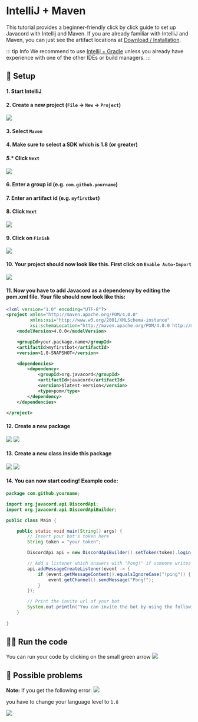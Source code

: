 # IntelliJ + Maven

This tutorial provides a beginner-friendly click by click guide to set up Javacord with Intellij and Maven.
If you are already familiar with IntelliJ and Maven, you can just see the artifact locations at [Download / Installation](/wiki/getting-started/download-installation.md).

::: tip Info
We recommend to use [Intellij + Gradle](./intellij-gradle.md) unless you already have experience with one of the other IDEs or build managers.
::: 

## :wrench: Setup

#### **1.** Start IntelliJ

#### **2.** Create a new project (`File` -> `New` -> `Project`)

![](https://i.imgur.com/Twz9SlW.png)

#### **3.** Select `Maven`

#### **4.** Make sure to select a SDK which is 1.8 (or greater)

#### *5.** Click `Next`

![](https://i.imgur.com/OGDuITx.png)

#### **6.** Enter a group id (e.g. `com.github.yourname`)

#### **7.** Enter an artifact id (e.g. `myfirstbot`)

#### **8.** Click `Next`

![](https://i.imgur.com/kWoutrk.png)

#### **9.** Click on `Finish`

![](https://i.imgur.com/pXwWMbi.png)

#### **10.** Your project should now look like this. First click on `Enable Auto-Import`

![](https://i.imgur.com/PXZ6aww.png)

#### **11.** Now you have to add Javacord as a dependency by editing the pom.xml file. Your file should now look like this:

<LatestVersionInfo/>

```xml
<?xml version="1.0" encoding="UTF-8"?>
<project xmlns="http://maven.apache.org/POM/4.0.0"
         xmlns:xsi="http://www.w3.org/2001/XMLSchema-instance"
         xsi:schemaLocation="http://maven.apache.org/POM/4.0.0 http://maven.apache.org/xsd/maven-4.0.0.xsd">
    <modelVersion>4.0.0</modelVersion>

    <groupId>your.package.name</groupId>
    <artifactId>myfirstbot</artifactId>
    <version>1.0-SNAPSHOT</version>

    <dependencies>
        <dependency>
            <groupId>org.javacord</groupId>
            <artifactId>javacord</artifactId>
            <version>$latest-version</version>
            <type>pom</type>
        </dependency>
    </dependencies>

</project>
```

#### **12.** Create a new package

![](https://i.imgur.com/EtgpIok.png)
![](https://i.imgur.com/P4e3RwT.png)

#### **13.** Create a new class inside this package

![](https://i.imgur.com/VVnLssf.png)
![](https://i.imgur.com/nyl3Jit.png)

#### **14.** You can now start coding! Example code:

```java
package com.github.yourname;

import org.javacord.api.DiscordApi;
import org.javacord.api.DiscordApiBuilder;

public class Main {

    public static void main(String[] args) {
        // Insert your bot's token here
        String token = "your token";

        DiscordApi api = new DiscordApiBuilder().setToken(token).login().join();

        // Add a listener which answers with "Pong!" if someone writes "!ping"
        api.addMessageCreateListener(event -> {
            if (event.getMessageContent().equalsIgnoreCase("!ping")) {
                event.getChannel().sendMessage("Pong!");
            }
        });

        // Print the invite url of your bot
        System.out.println("You can invite the bot by using the following url: " + api.createBotInvite());
    }
    
}
```

## :running_woman: Run the code

You can run your code by clicking on the small green arrow
![](https://i.imgur.com/USGlewm.png)

## :construction: Possible problems

**Note:** If you get the following error:
![](https://i.imgur.com/Q34zZpb.png)

you have to change your language level to `1.8`

![](https://i.imgur.com/IwQ5LN8.png)